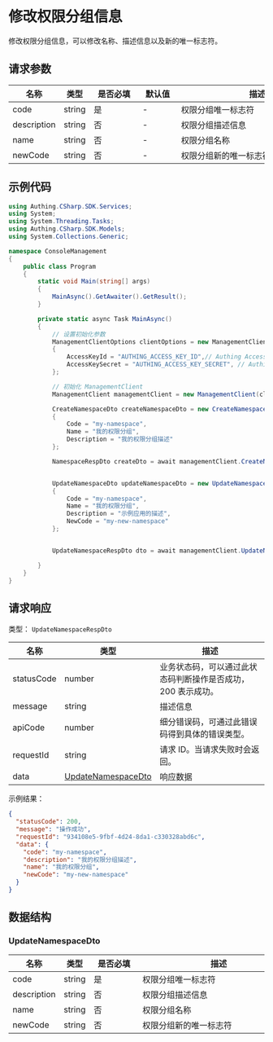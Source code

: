 # 修改权限分组信息

<!--
  警告⚠️：
  不要直接修改该文档，
  https://github.com/Authing/authing-docs-factory
  使用该项目进行生成
-->

<LastUpdated />

修改权限分组信息，可以修改名称、描述信息以及新的唯一标志符。

## 请求参数

| 名称 | 类型 | <div style="width:80px">是否必填</div> | <div style="width:60px">默认值</div> | <div style="width:300px">描述</div> | <div style="width:200px">示例值</div> |
| ---- | ---- | ---- | ---- | ---- | ---- |
| code | string | 是 | - | 权限分组唯一标志符  | `my-namespace` |
| description | string | 否 | - | 权限分组描述信息  | `我的权限分组描述` |
| name | string | 否 | - | 权限分组名称  | `我的权限分组` |
| newCode | string | 否 | - | 权限分组新的唯一标志符  | `my-new-namespace` |




## 示例代码

```csharp
using Authing.CSharp.SDK.Services;
using System;
using System.Threading.Tasks;
using Authing.CSharp.SDK.Models;
using System.Collections.Generic;

namespace ConsoleManagement
{
    public class Program
    {
        static void Main(string[] args)
        {
            MainAsync().GetAwaiter().GetResult();
        }

        private static async Task MainAsync()
        {
            // 设置初始化参数
            ManagementClientOptions clientOptions = new ManagementClientOptions
            {
                AccessKeyId = "AUTHING_ACCESS_KEY_ID",// Authing Access Key ID
                AccessKeySecret = "AUTHING_ACCESS_KEY_SECRET", // Authing Access Key Secret
            };

            // 初始化 ManagementClient
            ManagementClient managementClient = new ManagementClient(clientOptions);

            CreateNamespaceDto createNamespaceDto = new CreateNamespaceDto()
            {
                Code = "my-namespace",
                Name = "我的权限分组",
                Description = "我的权限分组描述"
            };

            NamespaceRespDto createDto = await managementClient.CreateNamespace(createNamespaceDto);


            UpdateNamespaceDto updateNamespaceDto = new UpdateNamespaceDto()
            {
                Code = "my-namespace",
                Name = "我的权限分组",
                Description = "示例应用的描述",
                NewCode = "my-new-namespace"
            };


            UpdateNamespaceRespDto dto = await managementClient.UpdateNamespace(updateNamespaceDto);

        }
    }
}
```



  
## 请求响应

类型： `UpdateNamespaceRespDto`

| 名称 | 类型 | 描述 |
| ---- | ---- | ---- |
| statusCode | number | 业务状态码，可以通过此状态码判断操作是否成功，200 表示成功。 |
| message | string | 描述信息 |
| apiCode | number | 细分错误码，可通过此错误码得到具体的错误类型。 |
| requestId | string | 请求 ID。当请求失败时会返回。 |
| data | <a href="#UpdateNamespaceDto">UpdateNamespaceDto</a> | 响应数据 |



示例结果：

```json
{
  "statusCode": 200,
  "message": "操作成功",
  "requestId": "934108e5-9fbf-4d24-8da1-c330328abd6c",
  "data": {
    "code": "my-namespace",
    "description": "我的权限分组描述",
    "name": "我的权限分组",
    "newCode": "my-new-namespace"
  }
}
```

## 数据结构


### <a id="UpdateNamespaceDto"></a> UpdateNamespaceDto

| 名称 | 类型 | <div style="width:80px">是否必填</div> | <div style="width:300px">描述</div> | <div style="width:200px">示例值</div> |
| ---- |  ---- | ---- | ---- | ---- |
| code | string | 是 | 权限分组唯一标志符   |  `my-namespace` |
| description | string | 否 | 权限分组描述信息   |  `我的权限分组描述` |
| name | string | 否 | 权限分组名称   |  `我的权限分组` |
| newCode | string | 否 | 权限分组新的唯一标志符   |  `my-new-namespace` |


